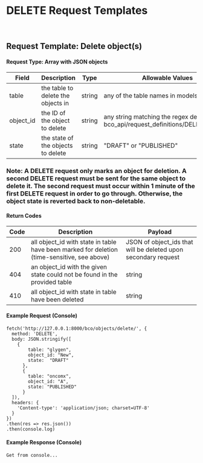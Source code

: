 # DELETE Request Templates

<br/>

## Request Template:  Delete object(s)

#### Request Type:  Array with JSON objects

Field | Description | Type | Allowable Values | Optional
------------ | ------------ | ------------ | ------------- | -------------
table | the table to delete the objects in | string | any of the table names in models.py | no
object_id | the ID of the object to delete | string | any string matching the regex defined in bco_api/request_definitions/DELETE.schema| no
state | the state of the objects to delete | string | "DRAFT" or "PUBLISHED" | yes

### Note: A DELETE request only marks an object for deletion.  A second DELETE request must be sent for the same object to delete it.  The second request must occur within 1 minute of the first DELETE request in order to go through.  Otherwise, the object state is reverted back to non-deletable.

#### Return Codes

Code | Description | Payload
------------ | ------------ | ------------
200 | all object_id with state in table have been marked for deletion (time-sensitive, see above) | JSON of object_ids that will be deleted upon secondary request
404 | an object_id with the given state could not be found in the provided table | string
410 | all object_id with state in table have been deleted | string

#### Example Request (Console)

```
fetch('http://127.0.0.1:8000/bco/objects/delete/', {
  method: 'DELETE',
  body: JSON.stringify([
  	{
	    table: "glygen",
	    object_id: "New",
	    state:  "DRAFT"
	  },
	  {
	    table: "oncomx",
	    object_id: "A",
	    state: "PUBLISHED"
	  }
  ]),
  headers: {
    'Content-type': 'application/json; charset=UTF-8'
  }
})
.then(res => res.json())
.then(console.log)
```

#### Example Response (Console)

```
Get from console...
```
